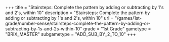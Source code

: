 +++
title = "Stairsteps: Complete the pattern by adding or subtracting by 1's and 2's, within 10"
description = "Stairsteps: Complete the pattern by adding or subtracting by 1's and 2's, within 10"
url = "/games/1st-grade/number-sense/stairsteps-complete-the-pattern-by-adding-or-subtracting-by-1s-and-2s-within-10"
grade = "1st Grade"
gametype = "BRIX_MASTER"
subgametype = "ADD_SUB_BY_2_TO_10"
+++